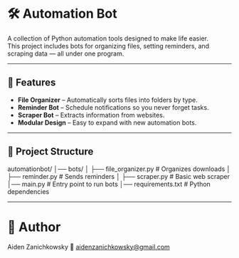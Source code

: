 # 🛠️ Automation Bot

A collection of Python automation tools designed to make life easier.  
This project includes bots for organizing files, setting reminders, and scraping data — all under one program.

---

## 🚀 Features
- **File Organizer** – Automatically sorts files into folders by type.
- **Reminder Bot** – Schedule notifications so you never forget tasks.
- **Scraper Bot** – Extracts information from websites.
- **Modular Design** – Easy to expand with new automation bots.

---

## 📂 Project Structure
automationbot/
│── bots/
│ ├── file_organizer.py # Organizes downloads
│ ├── reminder.py # Sends reminders
│ ├── scraper.py # Basic web scraper
│── main.py # Entry point to run bots
│── requirements.txt # Python dependencies

---
# 👤 Author

Aiden Zanichkowsky
📧 aidenzanichkowsky@gmail.com

